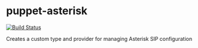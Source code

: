 
puppet-asterisk
===============
[![Build Status](https://travis-ci.org/AlexRRR/asterisk-puppet.png)](https://travis-ci.org/AlexRRR/asterisk-puppet)


Creates a custom type and provider for managing Asterisk SIP configuration